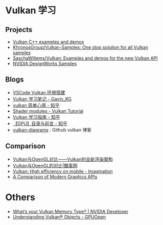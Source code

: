 ﻿# Vulkan 学习

## Projects

* [Vulkan C++ examples and demos](https://github.com/SaschaWillems/Vulkan)
* [KhronosGroup/Vulkan-Samples: One stop solution for all Vulkan samples](https://github.com/KhronosGroup/Vulkan-Samples)
* [SaschaWillems/Vulkan: Examples and demos for the new Vulkan API](https://github.com/SaschaWillems/Vulkan)
* [NVIDIA DesignWorks Samples](https://github.com/nvpro-samples)

## Blogs

* [VSCode Vulkan 环境搭建](https://blog.csdn.net/weixin_43475995/article/details/121516284)
* [Vulkan 学习笔记 - Gavin_KG](https://gavinkg.github.io/ILearnVulkanFromScratch-CN/)
* [vulkan 简单心得 - 知乎](https://zhuanlan.zhihu.com/p/461859413)
* [Shader modules - Vulkan Tutorial](https://vulkan-tutorial.com/Drawing_a_triangle/Graphics_pipeline_basics/Shader_modules)
* [Vulkan 学习指南 - 知乎](https://www.zhihu.com/column/c_1033291907413250048)
* [【GPU】目录与前言 - 知乎](https://zhuanlan.zhihu.com/p/403345668)
* [vulkan-diagrams](https://github.com/David-DiGioia/vulkan-diagrams) : Github vulkan 博客

## Comparison

* [Vulkan与OpenGL对比——Vulkan的全新渲染架构](https://blog.csdn.net/u011686167/article/details/122914604)
* [Vulkan与OpenGL的对比|酷客网](https://www.coolcou.com/vulkan/vulkan-tutorials/vulkan-with-opengl.html)
* [Vulkan: High efficiency on mobile - Imagination](https://blog.imaginationtech.com/vulkan-high-efficiency-on-mobile/)
* [A Comparison of Modern Graphics APIs](https://alain.xyz/blog/comparison-of-modern-graphics-apis)

# Others

* [What’s your Vulkan Memory Type? | NVIDIA Developer](https://developer.nvidia.com/what’s-your-vulkan-memory-type)
* [Understanding Vulkan® Objects - GPUOpen](https://gpuopen.com/learn/understanding-vulkan-objects/)
